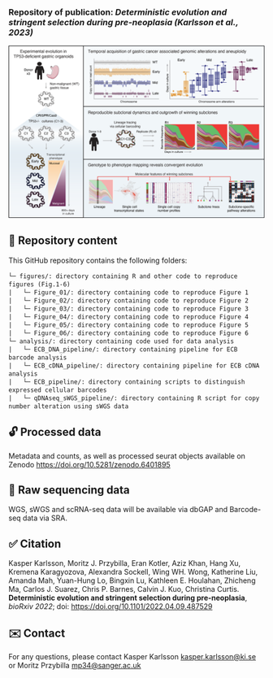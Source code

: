 ### Repository of publication: *Deterministic evolution and stringent selection during pre-neoplasia (Karlsson et al., 2023)*

![GraphicalAbstract](https://github.com/cancersysbio/gastric_organoid_evolution/blob/main/GraphicalAbstract_040722_AK.png?raw=true)

## :file_folder: Repository content ###

This GitHub repository contains the following folders:
```
└─ figures/: directory containing R and other code to reproduce figures (Fig.1-6)
|   └─ Figure_01/: directory containing code to reproduce Figure 1
|   └─ Figure_02/: directory containing code to reproduce Figure 2
|   └─ Figure_03/: directory containing code to reproduce Figure 3
|   └─ Figure_04/: directory containing code to reproduce Figure 4
|   └─ Figure_05/: directory containing code to reproduce Figure 5
|   └─ Figure_06/: directory containing code to reproduce Figure 6
└─ analysis/: directory containing code used for data analysis
|   └─ ECB_DNA_pipeline/: directory containing pipeline for ECB barcode analysis
|   └─ ECB_cDNA_pipeline/: directory containing pipeline for ECB cDNA analysis
|   └─ ECB_pipeline/: directory containing scripts to distinguish expressed cellular barcodes
|   └─ qDNAseq_sWGS_pipeline/: directory containing R script for copy number alteration using sWGS data
```

## :unlock: Processed data
Metadata and counts, as well as processed seurat objects available on Zenodo https://doi.org/10.5281/zenodo.6401895

## :closed_lock_with_key: Raw sequencing data
WGS, sWGS and scRNA-seq data will be available via dbGAP and Barcode-seq data via SRA.

## :white_check_mark: Citation
Kasper Karlsson, Moritz J. Przybilla, Eran Kotler, Aziz Khan, Hang Xu, Kremena Karagyozova, Alexandra Sockell, Wing WH. Wong, Katherine Liu, Amanda Mah, Yuan-Hung Lo, Bingxin Lu, Kathleen E. Houlahan, Zhicheng Ma, Carlos J. Suarez, Chris P. Barnes, Calvin J. Kuo, Christina Curtis. **Deterministic evolution and stringent selection during pre-neoplasia**, *bioRxiv 2022*; doi: https://doi.org/10.1101/2022.04.09.487529

## :envelope: Contact 

For any questions, please contact Kasper Karlsson <kasper.karlsson@ki.se> or Moritz Przybilla <mp34@sanger.ac.uk>
